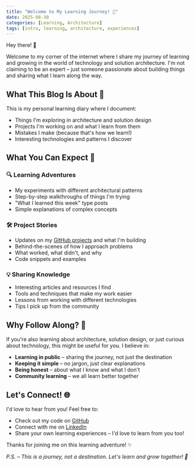 ```yaml
---
title: "Welcome to My Learning Journey! 🚀"
date: 2025-08-30
categories: [Learning, Architecture]
tags: [intro, learning, architecture, experiences]
---
```


Hey there! 👋  

Welcome to my corner of the internet where I share my journey of learning and growing in the world of technology and solution architecture. I'm not claiming to be an expert – just someone passionate about building things and sharing what I learn along the way.

## What This Blog Is About 🎯

This is my personal learning diary where I document:
- Things I'm exploring in architecture and solution design
- Projects I'm working on and what I learn from them
- Mistakes I make (because that's how we learn!)
- Interesting technologies and patterns I discover

## What You Can Expect 📝

### 🔍 **Learning Adventures**
- My experiments with different architectural patterns
- Step-by-step walkthroughs of things I'm trying
- "What I learned this week" type posts
- Simple explanations of complex concepts

### 🛠️ **Project Stories**
- Updates on my [GitHub projects](https://github.com/javiator) and what I'm building
- Behind-the-scenes of how I approach problems
- What worked, what didn't, and why
- Code snippets and examples

### 💡 **Sharing Knowledge**
- Interesting articles and resources I find
- Tools and techniques that make my work easier
- Lessons from working with different technologies
- Tips I pick up from the community

## Why Follow Along? 🤔

If you're also learning about architecture, solution design, or just curious about technology, this might be useful for you. I believe in:

- **Learning in public** – sharing the journey, not just the destination
- **Keeping it simple** – no jargon, just clear explanations
- **Being honest** – about what I know and what I don't
- **Community learning** – we all learn better together

## Let's Connect! 🌐

I'd love to hear from you! Feel free to:
- Check out my code on [GitHub](https://github.com/javiator)
- Connect with me on [LinkedIn](https://www.linkedin.com/in/amans82/)
- Share your own learning experiences – I'd love to learn from you too!

Thanks for joining me on this learning adventure! ✨

*P.S. – This is a journey, not a destination. Let's learn and grow together! 🚀*
